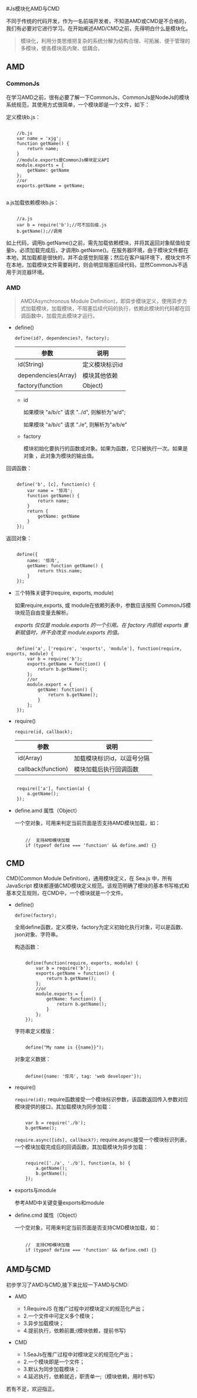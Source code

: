 #Js模块化AMD与CMD

不同于传统的代码开发，作为一名前端开发者，不知道AMD或CMD是不合格的，我们有必要对它进行学习。在开始阐述AMD/CMD之前，先得明白什么是模块化。

> 模块化，利用分类思维把复杂的系统分解为结构合理、可拓展、便于管理的多模块，使各模块高内聚、低耦合。

## AMD

### CommonJs
在学习AMD之前，很有必要了解一下CommonJs，CommonJs是NodeJs的模块系统规范，其使用方式很简单，一个模块即是一个文件，如下：

定义模块b.js：
```

    //b.js
    var name = 'xjg';
    function getName() {
        return name;
    }
    //module.exports是CommonJs模块定义API
    module.exports = { 
        getName: getName
    };
    //or 
    exports.getName = getName;
    
```
a.js加载依赖模块b.js：
```

    //a.js
    var b = require('b');//可不加后缀.js
    b.getName();//调用
```
如上代码，调用b.getName()之前，需先加载依赖模块，并将其返回对象赋值给变量b，必须加载完成后，才调用b.getName()。在服务器环境，由于模块文件都在本地，其加载都是很快的，并不会感觉到阻塞；然后在客户端环境下，模块文件不在本地，加载模块文件需要耗时，则会明显阻塞后续代码，显然CommonJs不适用于浏览器环境。

### AMD

> AMD(Asynchronous Module Definition)，即异步模块定义，使用异步方式加载模块，加载模块，不阻塞后续代码的执行，依赖此模块的代码都在回调函数中，加载完此模块才运行。

- define()

    ```define(id?, dependencies?, factory);```
    
    |参数                         |说明
    |-----------------------------|------------
    |id(String)                   |定义模块标识id
    |dependencies(Array)          |模块其他依赖
    |factory(function|Object)     |定义模块初始化执行函数或对象
    
    - id
    
        如果模块 "a/b/c" 请求 "../d", 则解析为"a/d"; 
        
    	如果模块 "a/b/c" 请求 "./e", 则解析为"a/b/e"
    
    - factory
    
        模块初始化要执行的函数或对象。如果为函数，它只被执行一次。如果是对象    ，此对象为模块的输出值。

回调函数：
```

    define('b', [c], function(c) {
        var name = '惊鸿';
        function getName() {
            return name;
        }
        return {
            getName: getName
        }
    });
```
返回对象：
```

    define({
        name: '惊鸿',
        getName: function getName() {
            return this.name;
        }
    });
```

- 三个特殊关键字(require, exports, module)

    如果require,exports, 或 module在依赖列表中，参数应该按照
CommonJS模块规范自由变量去解析。

    *exports 仅仅是 module.exports 的一个引用。在 factory 内部给 exports 重新赋值时，并不会改变 module.exports 的值。*

```

    define('a', ['require', 'exports', 'module'], function(require, exports, module) {
        var b = require('b');
        exports.getName = function() {
            return b.getName();
        };
        //or
        module.export = {
            getName: function() {
                return b.getName();
            }
        };
    });
```

- require()

    ```require(id, callback);```
    
    |参数                         |说明
    |-----------------------------|------------
    |id(Array)                    |加载模块标识id，以逗号分隔
    |callback(function)           |模块加载后执行回调函数

```

    require(['a'], function(a) {
        a.getName();
    });
```

- define.amd 属性（Object）

    一个空对象，可用来判定当前页面是否支持AMD模块加载，如：
    
    ```
        
        //  支持AMD模块加载
        if (typeof define === 'function' && define.amd) {}
    ```

## CMD

CMD(Common Module Definition)，通用模块定义，在 Sea.js 中，所有 JavaScript 模块都遵循CMD模块定义规范。该规范明确了模块的基本书写格式和基本交互规则，在CMD中，一个模块就是一个文件。

- define()

    ```define(factory);```

    全局define函数，定义模块，factory为定义初始化执行对象，可以是函数、json对象、字符串。

    构造函数：
    ```
    
        define(function(require, exports, module) {
            var b = require('b');
            exports.getName = function() {
                return b.getName();
            };
            //or
            module.exports = {
                getName: function() {
                    return b.getName();
                }
            };
        });
    ```
    字符串定义模版：
    ```
    
        define("My name is {{name}}");
    ```
    对象定义数据：
    ```
    
        define({name: '惊鸿', tag: 'web developer'});
    ```

- require()

    ```require(id);```
    require函数接受一个模块标识参数，该函数返回传入参数对应模块提供的接口，其加载模块为同步加载：
    ```
    
        var b = require('./b');
        b.getName();
    ```
    ```require.async([ids], callback?);```
    require.async接受一个模块标识列表，一个模块加载完成后的回调函数，其加载模块为异步加载：
    ```
    
        require(['./a', './b'], function(a, b) {
            a.getName();
            b.getName();
        });
    ```
- exports与module

    参考AMD中关键变量exports和module
   
- define.cmd 属性（Object）

    一个空对象，可用来判定当前页面是否支持CMD模块加载，如：
    
    ```
        
        //  支持CMD模块加载
        if (typeof define === 'function' && define.cmd) {}
    ```
    
## AMD与CMD
初步学习了AMD与CMD,接下来比较一下AMD与CMD:

- AMD
    - 1.RequireJS 在推广过程中对模块定义的规范化产出；
    - 2.一个文件中可定义多个模块；
    - 3.异步加载模块；
    - 4.提前执行，依赖前置;(模块依赖，提前书写)

- CMD
    - 1.SeaJs在推广过程中对模块定义的规范化产出；
    - 2.一个模块即是一个文件；
    - 3.默认为同步加载模块；
    - 4.延迟执行，依赖就近，职责单一;（模块依赖，用时书写）
    
若有不足，欢迎指正。